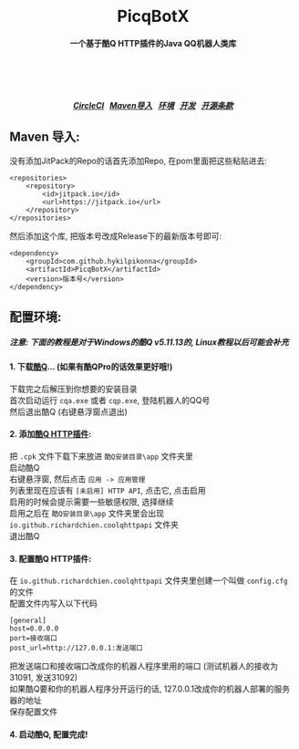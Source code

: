 <h1 align="center">
  <br>
  <br>
  PicqBotX
  <h4 align="center">
  一个基于酷Q HTTP插件的Java QQ机器人类库
  </h4>
  <br>
  <br>
  <br>
</h1>

<h5 align="center">
<a href="https://circleci.com/gh/hykilpikonna/PicqBotX">CircleCI</a>&nbsp;&nbsp;
<a href="#maven">Maven导入</a>&nbsp;&nbsp;
<a href="#environment">环境</a>&nbsp;&nbsp;
<a href="#development">开发</a>&nbsp;&nbsp;
<a href="#license">开源条款</a>
</h5>

<a name="maven"></a>
Maven 导入:
--------

没有添加JitPack的Repo的话首先添加Repo, 在pom里面把这些粘贴进去:

    <repositories>
		<repository>
		    <id>jitpack.io</id>
		    <url>https://jitpack.io</url>
		</repository>
	</repositories>

然后添加这个库, 把版本号改成Release下的最新版本号即可:

    <dependency>
        <groupId>com.github.hykilpikonna</groupId>
        <artifactId>PicqBotX</artifactId>
        <version>版本号</version>
    </dependency>

<a name="environment"></a>
配置环境:
--------

##### 注意: 下面的教程是对于Windows的酷Q v5.11.13的, Linux教程以后可能会补充

#### 1. 下载[酷Q](https://cqp.cc/)... (如果有酷QPro的话效果更好哦!)
下载完之后解压到你想要的安装目录<br>
首次启动运行 `cqa.exe` 或者 `cqp.exe`, 登陆机器人的QQ号<br>
然后退出酷Q (右键悬浮窗点退出)<br>

#### 2. 添加[酷Q HTTP插件](https://cqp.cc/t/30748):
把 `.cpk` 文件下载下来放进 `酷Q安装目录\app` 文件夹里<br>
启动酷Q<br>
右键悬浮窗, 然后点击 `应用 -> 应用管理`<br>
列表里现在应该有 `[未启用] HTTP API`, 点击它, 点击启用<br>
启用的时候会提示需要一些敏感权限, 选择继续<br>
启用之后在 `酷Q安装目录\app` 文件夹里会出现 `io.github.richardchien.coolqhttpapi` 文件夹<br>
退出酷Q<br>

#### 3. 配置酷Q HTTP插件:
在 `io.github.richardchien.coolqhttpapi` 文件夹里创建一个叫做 `config.cfg` 的文件<br>
配置文件内写入以下代码<br>


	[general]
	host=0.0.0.0
	port=接收端口
	post_url=http://127.0.0.1:发送端口


把发送端口和接收端口改成你的机器人程序里用的端口 (测试机器人的接收为31091, 发送31092)<br>
如果酷Q要和你的机器人程序分开运行的话, 127.0.0.1改成你的机器人部署的服务器的地址<br>
保存配置文件<br>

#### 4. 启动酷Q, 配置完成!

<a name="development"></a>
<a name="license"></a>
